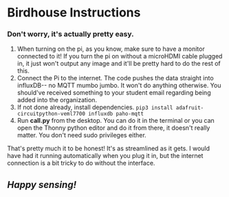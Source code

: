 # Birdhouse Instructions
### Don't worry, it's actually pretty easy.

1. When turning on the pi, as you know, make sure to have a monitor connected to it! If you turn the pi on without a microHDMI cable plugged in, it just won't output any image and it'll be pretty hard to do the rest of this.
2. Connect the Pi to the internet. The code pushes the data straight into influxDB-- no MQTT mumbo jumbo. It won't do anything otherwise. You should've received something to your student email regarding being added into the organization.
3. If not done already, install dependencies. `pip3 install adafruit-circuitpython-veml7700 influxdb paho-mqtt` 
4. Run **call.py** from the desktop. You can do it in the terminal or you can open the Thonny python editor and do it from there, it doesn't really matter. You don't need sudo privileges either.

That's pretty much it to be honest! It's as streamlined as it gets. I would have had it running automatically when you plug it in, but the internet connection is a bit tricky to do without the interface.

## *Happy sensing!*
